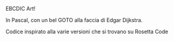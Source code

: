 EBCDIC Art!

In Pascal, con un bel GOTO alla faccia di Edgar Dijkstra.

Codice inspirato alla varie versioni che si trovano su Rosetta Code
